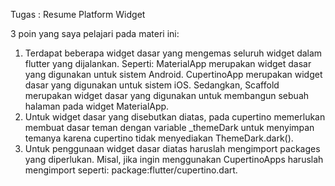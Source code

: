 Tugas		: Resume Platform Widget


3 poin yang saya pelajari pada materi ini:

1. Terdapat beberapa widget dasar yang mengemas seluruh widget dalam flutter yang dijalankan. Seperti: MaterialApp merupakan widget dasar yang digunakan untuk sistem Android. CupertinoApp merupakan widget dasar yang digunakan untuk sistem iOS. Sedangkan, Scaffold merupakan widget dasar yang digunakan untuk membangun sebuah halaman pada widget MaterialApp.
2. Untuk widget dasar yang disebutkan diatas, pada cupertino memerlukan membuat dasar teman dengan variable _themeDark untuk menyimpan temanya karena cupertino tidak menyediakan ThemeDark.dark().
3. Untuk penggunaan widget dasar diatas haruslah mengimport packages yang diperlukan. Misal, jika ingin menggunakan CupertinoApps haruslah mengimport seperti: package:flutter/cupertino.dart.